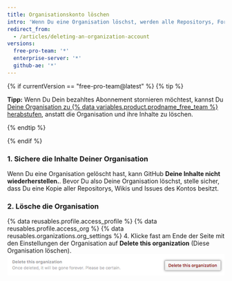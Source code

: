 ```yaml
---
title: Organisationskonto löschen
intro: 'Wenn Du eine Organisation löschst, werden alle Repositorys, Forks von privaten Repositorys, Wikis, Issues, Pull Requests und Projekt- respektive Organisationsseiten ebenfalls gelöscht. {% if currentVersion == "free-pro-team@latest" %}The organization name becomes available for use on a new user or organization account, and your billing will end.{% endif %}'
redirect_from:
  - /articles/deleting-an-organization-account
versions:
  free-pro-team: '*'
  enterprise-server: '*'
  github-ae: '*'
---
```


{% if currentVersion == "free-pro-team@latest" %}
{% tip %}

**Tipp:** Wenn Du Dein bezahltes Abonnement stornieren möchtest, kannst Du [Deine Organisation zu {% data variables.product.prodname_free_team %} herabstufen](/articles/downgrading-your-github-subscription), anstatt die Organisation und ihre Inhalte zu löschen.

{% endtip %}

{% endif %}

### 1. Sichere die Inhalte Deiner Organisation

Wenn Du eine Organisation gelöscht hast, kann GitHub **Deine Inhalte nicht wiederherstellen.**. Bevor Du also Deine Organisation löschst, stelle sicher, dass Du eine Kopie aller Repositorys, Wikis und Issues des Kontos besitzt.

### 2. Lösche die Organisation

{% data reusables.profile.access_profile %}
{% data reusables.profile.access_org %}
{% data reusables.organizations.org_settings %}
4. Klicke fast am Ende der Seite mit den Einstellungen der Organisation auf **Delete this organization** (Diese Organisation löschen). ![Schaltfläche „Delete this organization“ (Diese Organisation löschen)](/assets/images/help/settings/settings-organization-delete.png)
